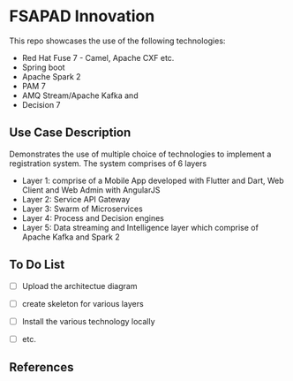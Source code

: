 # FSAPAD Innovation
This repo showcases the use of the following technologies:
* Red Hat Fuse 7 - Camel, Apache CXF etc.
* Spring boot
* Apache Spark 2
* PAM 7
* AMQ Stream/Apache Kafka and
* Decision 7  

## Use Case Description
Demonstrates the use of multiple choice of technologies to implement a registration system. The system comprises of 6 layers
- Layer 1: comprise of a Mobile App developed with Flutter and Dart, Web Client and Web Admin with AngularJS
- Layer 2: Service API Gateway
- Layer 3: Swarm of Microservices
- Layer 4: Process and Decision engines
- Layer 5: Data streaming and Intelligence layer which comprise of Apache Kafka and Spark 2

## To Do List
- [ ] Upload the architectue diagram
- [ ] create skeleton for various layers
- [ ] Install the various technology locally
- [ ] etc.


## References
